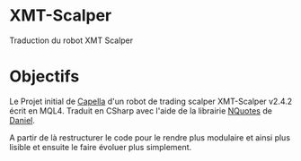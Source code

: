 # XMT-Scalper
Traduction du robot XMT Scalper

# Objectifs

Le Projet initial de [Capella](http://www.worldwide-invest.org) d'un robot de trading scalper XMT-Scalper v2.4.2 écrit en MQL4. Traduit en CSharp avec l'aide de la librairie [NQuotes](http://www.nquotes.net/) de [Daniel](support2@nquotes.net ).

A partir de là restructurer le code pour le rendre plus modulaire et ainsi plus lisible et ensuite le faire évoluer plus 
simplement.
